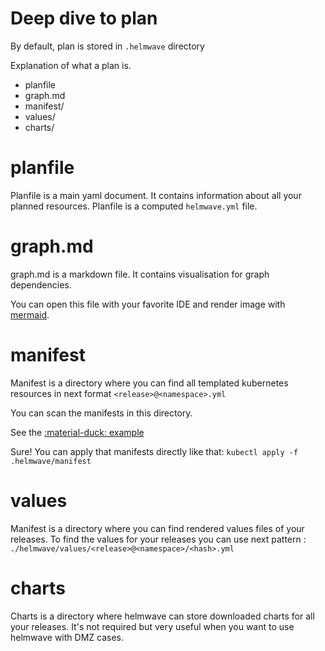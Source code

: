 # Deep dive to plan

By default, plan is stored in `.helmwave` directory

Explanation of what a plan is.

- planfile
- graph.md
- manifest/
- values/
- charts/

# planfile

Planfile is a main yaml document. It contains information about all your planned resources.
Planfile is a computed `helmwave.yml` file.



# graph.md

graph.md is a markdown file. It contains visualisation for graph dependencies.

You can open this file with your favorite IDE and render image with [mermaid](https://github.com/mermaid-js/mermaid). 

# manifest

Manifest is a directory where you can find all templated kubernetes resources in next format `<release>@<namespace>.yml`

You can scan the manifests in this directory.

See the [:material-duck: example](../ci/?h=ci#kube-linter-and-helmwave)

Sure! You can apply that manifests directly like that: `kubectl apply -f .helmwave/manifest`

# values

Manifest is a directory where you can find rendered values files of your releases.
To find the values for your releases you can use next pattern : `./helmwave/values/<release>@<namespace>/<hash>.yml`

# charts

Charts is a directory where helmwave can store downloaded charts for all your releases. 
It's not required but very useful when you want to use helmwave with DMZ cases.

